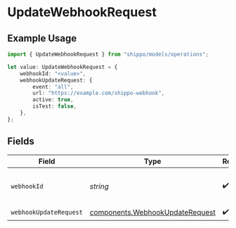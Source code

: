 # UpdateWebhookRequest

## Example Usage

```typescript
import { UpdateWebhookRequest } from "shippo/models/operations";

let value: UpdateWebhookRequest = {
    webhookId: "<value>",
    webhookUpdateRequest: {
        event: "all",
        url: "https://example.com/shippo-webhook",
        active: true,
        isTest: false,
    },
};
```

## Fields

| Field                                                                              | Type                                                                               | Required                                                                           | Description                                                                        |
| ---------------------------------------------------------------------------------- | ---------------------------------------------------------------------------------- | ---------------------------------------------------------------------------------- | ---------------------------------------------------------------------------------- |
| `webhookId`                                                                        | *string*                                                                           | :heavy_check_mark:                                                                 | Object ID of the webhook to retrieve                                               |
| `webhookUpdateRequest`                                                             | [components.WebhookUpdateRequest](../../models/components/webhookupdaterequest.md) | :heavy_check_mark:                                                                 | N/A                                                                                |